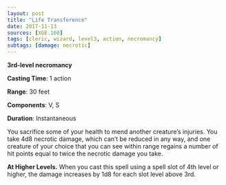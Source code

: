 ```yaml
---
layout: post
title: "Life Transference"
date: 2017-11-13
sources: [XGE.160]
tags: [cleric, wizard, level3, action, necromancy]
subtags: [damage: necrotic]
---
```


**3rd-level necromancy**

**Casting Time**: 1 action

**Range**: 30 feet

**Components**: V, S

**Duration**: Instantaneous

You sacrifice some of your health to mend another creature’s injuries. You take 4d8 necrotic damage, which can’t be reduced in any way, and one creature of your choice that you can see within range regains a number of hit points equal to twice the necrotic damage you take.

**At Higher Levels.** When you cast this spell using a spell slot of 4th level or higher, the damage increases by 1d8 for each slot level above 3rd.
